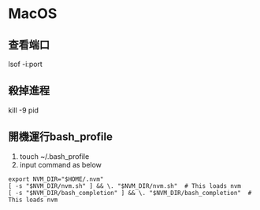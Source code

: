 # MacOS
## 查看端口
lsof -i:port
## 殺掉進程
kill -9 pid
## 開機運行bash_profile
1. touch ~/.bash_profile
2. input command as below
```t
export NVM_DIR="$HOME/.nvm"
[ -s "$NVM_DIR/nvm.sh" ] && \. "$NVM_DIR/nvm.sh"  # This loads nvm
[ -s "$NVM_DIR/bash_completion" ] && \. "$NVM_DIR/bash_completion"  # This loads nvm
```